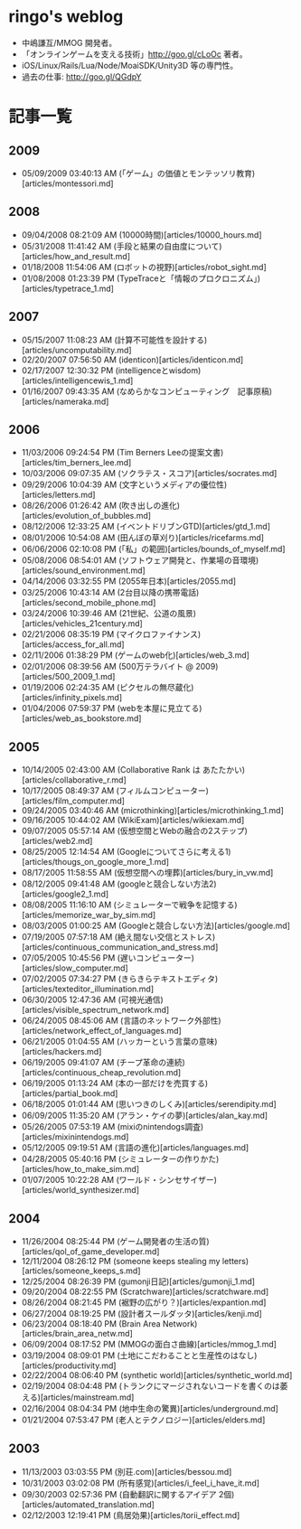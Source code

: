 ringo's weblog
====
 - 中嶋謙互/MMOG 開発者。
 - 「オンラインゲームを支える技術」http://goo.gl/cLoOc 著者。 
 - iOS/Linux/Rails/Lua/Node/MoaiSDK/Unity3D 等の専門性。
 - 過去の仕事: http://goo.gl/QGdpY

記事一覧
====

2009
----
 - 05/09/2009 03:40:13 AM (「ゲーム」の価値とモンテッソリ教育)[articles/montessori.md]

2008
----
 - 09/04/2008 08:21:09 AM (10000時間)[articles/10000_hours.md]
 - 05/31/2008 11:41:42 AM (手段と結果の自由度について)[articles/how_and_result.md]
 - 01/18/2008 11:54:06 AM (ロボットの視野)[articles/robot_sight.md]
 - 01/08/2008 01:23:39 PM (TypeTraceと「情報のプロクロニズム」)[articles/typetrace_1.md]
 

 
2007
----
 - 05/15/2007 11:08:23 AM (計算不可能性を設計する)[articles/uncomputability.md]
 - 02/20/2007 07:56:50 AM (identicon)[articles/identicon.md]
 - 02/17/2007 12:30:32 PM (intelligenceとwisdom)[articles/intelligencewis_1.md]
 - 01/16/2007 09:43:35 AM (なめらかなコンピューティング　記事原稿)[articles/nameraka.md]

 
2006
----
 - 11/03/2006 09:24:54 PM (Tim Berners Leeの提案文書)[articles/tim_berners_lee.md]
 - 10/03/2006 09:07:35 AM (ソクラテス・スコア)[articles/socrates.md]
 - 09/29/2006 10:04:39 AM (文字というメディアの優位性)[articles/letters.md]
 - 08/26/2006 01:26:42 AM (吹き出しの進化)[articles/evolution_of_bubbles.md]
 - 08/12/2006 12:33:25 AM (イベントドリブンGTD)[articles/gtd_1.md]
 - 08/01/2006 10:54:08 AM (田んぼの草刈り)[articles/ricefarms.md] 
 - 06/06/2006 02:10:08 PM (「私」の範囲)[articles/bounds_of_myself.md] 
 - 05/08/2006 08:54:01 AM (ソフトウェア開発と、作業場の音環境)[articles/sound_environment.md]
 - 04/14/2006 03:32:55 PM (2055年日本)[articles/2055.md]
 - 03/25/2006 10:43:14 AM (2台目以降の携帯電話)[articles/second_mobile_phone.md]
 - 03/24/2006 10:39:46 AM (21世紀、公道の風景)[articles/vehicles_21century.md]
 - 02/21/2006 08:35:19 PM (マイクロファイナンス)[articles/access_for_all.md]
 - 02/11/2006 01:38:29 PM (ゲームのweb化)[articles/web_3.md]
 - 02/01/2006 08:39:56 AM (500万テラバイト @ 2009)[articles/500_2009_1.md]
 - 01/19/2006 02:24:35 AM (ピクセルの無尽蔵化)[articles/infinity_pixels.md]
 - 01/04/2006 07:59:37 PM (webを本屋に見立てる)[articles/web_as_bookstore.md]
 
2005
----
 - 10/14/2005 02:43:00 AM (Collaborative Rank は あたたかい)[articles/collaborative_r.md]
 - 10/17/2005 08:49:37 AM (フィルムコンピューター)[articles/film_computer.md]
 - 09/24/2005 03:40:46 AM (microthinking)[articles/microthinking_1.md]
 - 09/16/2005 10:44:02 AM (WikiExam)[articles/wikiexam.md]
 - 09/07/2005 05:57:14 AM (仮想空間とWebの融合の2ステップ)[articles/web2.md]
 - 08/25/2005 12:14:54 AM (Googleについてさらに考える1)[articles/thougs_on_google_more_1.md]
 - 08/17/2005 11:58:55 AM (仮想空間への埋葬)[articles/bury_in_vw.md] 
 - 08/12/2005 09:41:48 AM (googleと競合しない方法2)[articles/google2_1.md] 
 - 08/08/2005 11:16:10 AM (シミュレーターで戦争を記憶する)[articles/memorize_war_by_sim.md]
 - 08/03/2005 01:00:25 AM (Googleと競合しない方法)[articles/google.md]
 - 07/19/2005 07:57:18 AM (絶え間ない交信とストレス)[articles/continuous_communication_and_stress.md]
 - 07/05/2005 10:45:56 PM (遅いコンピューター)[articles/slow_computer.md]
 - 07/02/2005 07:34:27 PM (きらきらテキストエディタ)[articles/texteditor_illumination.md]
 - 06/30/2005 12:47:36 AM (可視光通信)[articles/visible_spectrum_network.md]
 - 06/24/2005 08:45:06 AM (言語のネットワーク外部性)[articles/network_effect_of_languages.md]
 - 06/21/2005 01:04:55 AM (ハッカーという言葉の意味)[articles/hackers.md]
 - 06/19/2005 09:41:07 AM (チープ革命の連続)[articles/continuous_cheap_revolution.md]
 - 06/19/2005 01:13:24 AM (本の一部だけを売買する)[articles/partial_book.md] 
 - 06/18/2005 01:01:44 AM (思いつきのしくみ)[articles/serendipity.md] 
 - 06/09/2005 11:35:20 AM (アラン・ケイの夢)[articles/alan_kay.md]
 - 05/26/2005 07:53:19 AM (mixiのnintendogs調査)[articles/mixinintendogs.md]
 - 05/12/2005 09:19:51 AM (言語の進化)[articles/languages.md]
 - 04/28/2005 05:40:16 PM (シミュレーターの作りかた)[articles/how_to_make_sim.md]
 - 01/07/2005 10:22:28 AM (ワールド・シンセサイザー)[articles/world_synthesizer.md]
 
2004
----
 - 11/26/2004 08:25:44 PM (ゲーム開発者の生活の質)[articles/qol_of_game_developer.md]
 - 12/11/2004 08:26:12 PM (someone keeps stealing my letters)[articles/someone_keeps_s.md]
 - 12/25/2004 08:26:39 PM (gumonji日記)[articles/gumonji_1.md]
 - 09/20/2004 08:22:55 PM (Scratchware)[articles/scratchware.md] 
 - 08/26/2004 08:21:45 PM (裾野の広がり？)[articles/expantion.md]
 - 06/27/2004 08:19:25 PM (設計者スールダッタ)[articles/kenji.md] 
 - 06/23/2004 08:18:40 PM (Brain Area Network)[articles/brain_area_netw.md]
 - 06/09/2004 08:17:52 PM (MMOGの面白さ曲線)[articles/mmog_1.md]
 - 03/19/2004 08:09:01 PM (土地にこだわることと生産性のはなし)[articles/productivity.md]
 - 02/22/2004 08:06:40 PM (synthetic world)[articles/synthetic_world.md]
 - 02/19/2004 08:04:48 PM (トランクにマージされないコードを書くのは萎える)[articles/mainstream.md]
 - 02/16/2004 08:04:34 PM (地中生命の驚異)[articles/underground.md]
 - 01/21/2004 07:53:47 PM (老人とテクノロジー)[articles/elders.md]

2003
----
 - 11/13/2003 03:03:55 PM (別荘.com)[articles/bessou.md]
 - 10/31/2003 03:02:08 PM (所有感覚)[articles/i_feel_i_have_it.md]
 - 09/30/2003 02:57:36 PM (自動翻訳に関するアイデア 2個)[articles/automated_translation.md]
 - 02/12/2003 12:19:41 PM (鳥居効果)[articles/torii_effect.md]

 